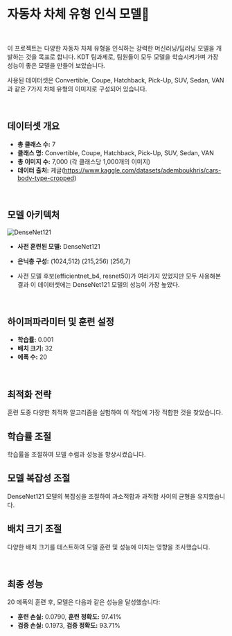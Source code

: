 # 자동차 차체 유형 인식 모델🚗

<br>

이 프로젝트는 다양한 자동차 차체 유형을 인식하는 강력한 머신러닝/딥러닝 모델을 개발하는 것을 목표로 합니다. 
KDT 팀과제로, 팀원들이 모두 모델을 학습시켜가며 가장 성능이 좋은 모델을 만들어 보았습니다.

사용된 데이터셋은 Convertible, Coupe, Hatchback, Pick-Up, SUV, Sedan, VAN과 같은 7가지 차체 유형의 이미지로 구성되어 있습니다.

<br>

## 데이터셋 개요
- **총 클래스 수:** 7
- **클래스 명:** Convertible, Coupe, Hatchback, Pick-Up, SUV, Sedan, VAN
- **총 이미지 수:** 7,000 (각 클래스당 1,000개의 이미지)
- **데이터 출처:** 케글(https://www.kaggle.com/datasets/ademboukhris/cars-body-type-cropped)

<br>

## 모델 아키텍처
![DenseNet121](https://miro.medium.com/v2/resize:fit:720/format:webp/1*u4hyohOF9SIRRLBAzqYXfQ.jpeg)
- **사전 훈련된 모델:** DenseNet121
- **은닉층 구성:** (1024,512) (215,256) (256,7)

- 사전 모델 후보(efficientnet_b4, resnet50)가 여러가지 있었지만 모두 사용해본 결과 이 데이터셋에는 DenseNet121 모델의 성능이 가장 높았다.

<br>

## 하이퍼파라미터 및 훈련 설정
- **학습률:** 0.001
- **배치 크기:** 32
- **에폭 수:** 20

<br>

## 최적화 전략
훈련 도중 다양한 최적화 알고리즘을 실험하여 이 작업에 가장 적합한 것을 찾았습니다.

## 학습률 조절
학습률을 조절하여 모델 수렴과 성능을 향상시켰습니다.

## 모델 복잡성 조절
DenseNet121 모델의 복잡성을 조절하여 과소적합과 과적합 사이의 균형을 유지했습니다.

## 배치 크기 조절
다양한 배치 크기를 테스트하여 모델 훈련 및 성능에 미치는 영향을 조사했습니다.

<br>

## 최종 성능
20 에폭의 훈련 후, 모델은 다음과 같은 성능을 달성했습니다:

- **훈련 손실:** 0.0790, **훈련 정확도:** 97.41%
- **검증 손실:** 0.1973, **검증 정확도:** 93.71%
